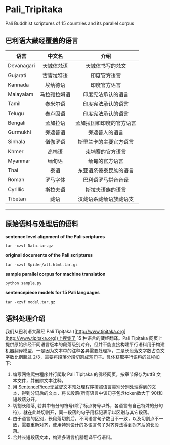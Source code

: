 # Pali_Tripitaka

Pali Buddhist scriptures of 15 countries and its parallel corpus  

 
巴利语大藏经覆盖的语言
--------------------------------------
语言        | 中文名      | 介绍  
---------- | :--------:  | :-------------:
Devanagari | 天城体梵语   | 天城体书写的梵文         
Gujarati   | 古吉拉特语   | 印度官方语言             
Kannada    | 埃纳德语     | 印度官方语言             
Malayalam  | 马拉雅拉姆语 | 印度宪法承认的语言       
Tamil      | 泰米尔语     | 印度宪法承认的语言       
Telugu     | 泰卢固语     | 印度宪法承认的语言       
Bengali    | 孟加拉语     | 孟加拉国和印度的官方语言 
Gurmukhi   | 旁遮普语     | 旁遮普人的语言           
Sinhala    | 僧伽罗语     | 斯里兰卡的主要官方语言   
Khmer      | 高棉语       | 柬埔寨的官方语言         
Myanmar    | 缅甸语       | 缅甸的官方语言           
Thai       | 泰语         | 东亚语系傣泰民族的语言   
Roman      | 罗马字体     | 巴利语罗马拼音音译       
Cyrillic   | 斯拉夫语     | 斯拉夫语族的语言         
Tibetan    | 藏语         | 汉藏语系藏缅语族藏语支   

-------------------------------

## 原始语料与处理后的语料

**sentence level alignment of the Pali scriptures**
```
tar -xzvf Data.tar.gz
```

**original documents of the Pali scriptures**
```
tar -xzvf Spider/all.html.tar.gz
```

**sample parallel corpus for machine translation**
```
python sample.py
```
**sentencepiece models for 15 Pali languages**
```
tar -xzvf model.tar.gz
```

## 语料处理介绍
我们从巴利语大藏经 Pali Tipiṭaka ([http://www.tipitaka.org](http://www.tipitaka.org))上搜集了 15 种语言的藏经翻译。Pali Tipiṭaka 网页上提供原始佛经不同语言版本的段落级别对齐，但并不能直接构建平行语料用于构建机器翻译模型，一是因为文本中的注释各异需要处理掉，二是长段落文字数占总文字数比例超过 2/3，需要将段落分段切割成短句子。具体获取平行语料的过程如下:

1. 编写网络爬虫程序并行爬取 Pali Tipiṭaka 的佛经网页，按章节保存为utf8 文本文件，并删除文本注释。
2. 用 [SentencePiece](https://github.com/google/sentencepiece)无监督文本预处理程序按照语言类别分别处理得到的文本，得到分词后的文本，将长段落(所有语言中该句子包含token数大于 90)和短段落分开。
3. 切割长段落, 若其中有分句符号(除了标点符号以外，各语言有自己特殊的分句符)，就在此处切割开，同一段落的句子用标记表示以区别与其它段落。
4. 由于语言的区别，长段落切割后，不同语言句子数目不一致，以及切割点不一致，需要重新对齐，使用特别设计的多语言句子对齐算法得到对齐后的长段落。
5. 合并长短段落文本，构建多语言机器翻译平行语料。




